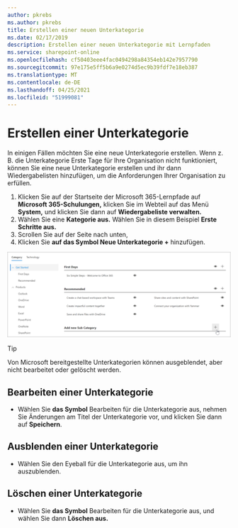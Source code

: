 ```yaml
---
author: pkrebs
ms.author: pkrebs
title: Erstellen einer neuen Unterkategorie
ms.date: 02/17/2019
description: Erstellen einer neuen Unterkategorie mit Lernpfaden
ms.service: sharepoint-online
ms.openlocfilehash: cf50403eee4fac0494298a84354eb142e7957790
ms.sourcegitcommit: 97e175e5ff5b6a9e0274d5ec9b39fdf7e18eb387
ms.translationtype: MT
ms.contentlocale: de-DE
ms.lasthandoff: 04/25/2021
ms.locfileid: "51999081"
---
```

# <a name="create-a-subcategory"></a>Erstellen einer Unterkategorie 
In einigen Fällen möchten Sie eine neue Unterkategorie erstellen. Wenn z. B. die Unterkategorie Erste Tage für Ihre Organisation nicht funktioniert, können Sie eine neue Unterkategorie erstellen und ihr dann Wiedergabelisten hinzufügen, um die Anforderungen Ihrer Organisation zu erfüllen. 

1. Klicken Sie auf der Startseite  der Microsoft 365-Lernpfade auf **Microsoft 365-Schulungen,** klicken Sie im Webteil auf das Menü **System,** und klicken Sie dann auf **Wiedergabeliste verwalten.** 
2. Wählen Sie eine **Kategorie aus.** Wählen Sie in diesem Beispiel **Erste Schritte aus.**  
3. Scrollen Sie auf der Seite nach unten, 
3. Klicken Sie **auf das Symbol Neue Unterkategorie +** hinzufügen.  

![cg-newsubcategory.png](media/cg-newsubcategory.png)

> [!TIP]
> Von Microsoft bereitgestellte Unterkategorien können ausgeblendet, aber nicht bearbeitet oder gelöscht werden. 

## <a name="edit-a-subcategory"></a>Bearbeiten einer Unterkategorie
- Wählen Sie **das Symbol** Bearbeiten für die Unterkategorie aus, nehmen Sie Änderungen am Titel der Unterkategorie vor, und klicken Sie dann auf **Speichern**.

## <a name="hide-a-subcategory"></a>Ausblenden einer Unterkategorie
- Wählen Sie den Eyeball für die Unterkategorie aus, um ihn auszublenden. 

## <a name="delete-a-subcategory"></a>Löschen einer Unterkategorie
- Wählen Sie **das Symbol** Bearbeiten für die Unterkategorie aus, und wählen Sie dann **Löschen aus.** 
